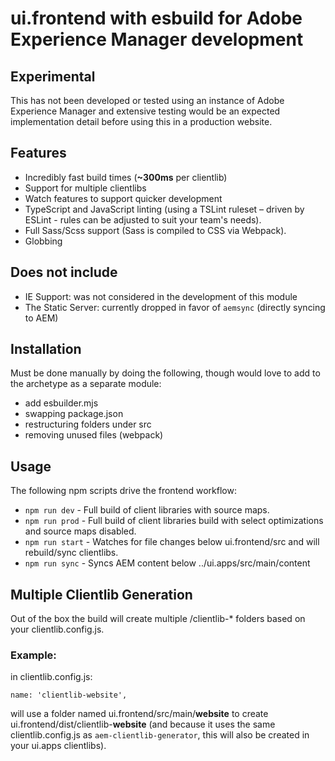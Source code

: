 # ui.frontend with esbuild for Adobe Experience Manager development

## Experimental

This has not been developed or tested using an instance of Adobe Experience Manager and extensive testing would be an expected implementation detail before using this in a production website.

## Features

-   Incredibly fast build times (**~300ms** per clientlib)
-   Support for multiple clientlibs
-   Watch features to support quicker development
-   TypeScript and JavaScript linting (using a TSLint ruleset – driven by ESLint - rules can be adjusted to suit your team's needs).
-   Full Sass/Scss support (Sass is compiled to CSS via Webpack).
-   Globbing

## Does not include

-   IE Support: was not considered in the development of this module
-   The Static Server: currently dropped in favor of `aemsync` (directly syncing to AEM)

## Installation

Must be done manually by doing the following, though would love to add to the archetype as a separate module:

-   add esbuilder.mjs
-   swapping package.json
-   restructuring folders under src
-   removing unused files (webpack)

## Usage

The following npm scripts drive the frontend workflow:

-   `npm run dev` - Full build of client libraries with source maps.
-   `npm run prod` - Full build of client libraries build with select optimizations and source maps disabled.
-   `npm run start` - Watches for file changes below ui.frontend/src and will rebuild/sync clientlibs.
-   `npm run sync` - Syncs AEM content below ../ui.apps/src/main/content

## Multiple Clientlib Generation

Out of the box the build will create multiple /clientlib-\* folders based on your clientlib.config.js.

### Example:

in clientlib.config.js:

`name: 'clientlib-website',`

will use a folder named ui.frontend/src/main/**website** to create ui.frontend/dist/clientlib-**website** (and because it uses the same clientlib.config.js as `aem-clientlib-generator`, this will also be created in your ui.apps clientlibs).
